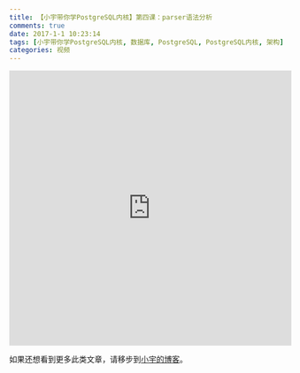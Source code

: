 ```yaml
---
title: 【小宇带你学PostgreSQL内核】第四课：parser语法分析
comments: true
date: 2017-1-1 10:23:14
tags: [小宇带你学PostgreSQL内核, 数据库, PostgreSQL, PostgreSQL内核, 架构]
categories: 视频
---
```


<center><iframe height=498 width=510 src='http://player.youku.com/embed/XMTg4MjEzMzk2NA==' frameborder=0 'allowfullscreen'></iframe></center>


如果还想看到更多此类文章，请移步到[小宇的博客](http://shenyu.wiki)。
